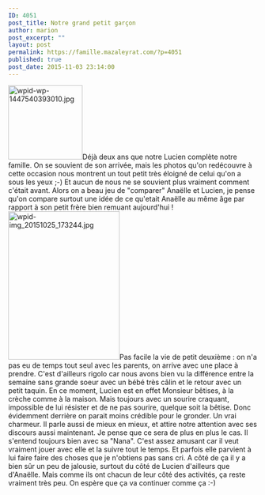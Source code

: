 ```yaml
---
ID: 4051
post_title: Notre grand petit garçon
author: marion
post_excerpt: ""
layout: post
permalink: https://famille.mazaleyrat.com/?p=4051
published: true
post_date: 2015-11-03 23:14:00
---
```

<a href="http://famille.mazaleyrat.com/wordpress/wp-content/uploads/2015/11/wpid-wp-1447540393010.jpg"><img src="http://famille.mazaleyrat.com/wordpress/wp-content/uploads/2015/11/wpid-wp-1447540393010-150x150.jpg" alt="wpid-wp-1447540393010.jpg" width="150" height="150" class="alignright size-thumbnail wp-image-4049" /></a>Déjà deux ans que notre Lucien complète notre famille. On se souvient de son arrivée, mais les photos qu'on redécouvre à cette occasion nous montrent un tout petit très éloigné de celui qu'on a sous les yeux ;-) Et aucun de nous ne se souvient plus vraiment comment c'était avant. Alors on a beau jeu de "comparer" Anaëlle et Lucien, je pense qu'on compare surtout une idée de ce qu'etait Anaëlle au même âge par rapport à son petit frère bien remuant aujourd'hui ! <a href="http://famille.mazaleyrat.com/wordpress/wp-content/uploads/2015/11/wpid-img_20151025_173244.jpg"><img src="http://famille.mazaleyrat.com/wordpress/wp-content/uploads/2015/11/wpid-img_20151025_173244-225x300.jpg" alt="wpid-img_20151025_173244.jpg" width="225" height="300" class="alignleft size-medium wp-image-4048" /></a>Pas facile la vie de petit deuxième : on n'a pas eu de temps tout seul avec les parents, on arrive avec une place à prendre. C'est d'ailleurs rigolo car nous avons bien vu la différence entre la semaine sans grande soeur avec un bébé très câlin et le retour avec un petit taquin.
En ce moment, Lucien est en effet Monsieur bêtises, à la crèche comme à la maison. Mais toujours avec un sourire craquant, impossible de lui résister et de ne pas sourire, quelque soit la bêtise. Donc évidemment derrière on parait moins crédible pour le gronder. Un vrai charmeur.
Il parle aussi de mieux en mieux, et attire notre attention avec ses discours aussi maintenant. Je pense que ce sera de plus en plus le cas. 
Il s'entend toujours bien avec sa "Nana". C'est assez amusant car il veut vraiment jouer avec elle et la suivre tout le temps. Et parfois elle parvient à lui faire faire des choses que je n'obtiens pas sans cri. A côté de ça il y a bien sûr un peu de jalousie, surtout du côté de Lucien d'ailleurs que d'Anaëlle. Mais comme ils ont chacun de leur côté des activités, ça reste vraiment très peu. On espère que ça va continuer comme ça :-)